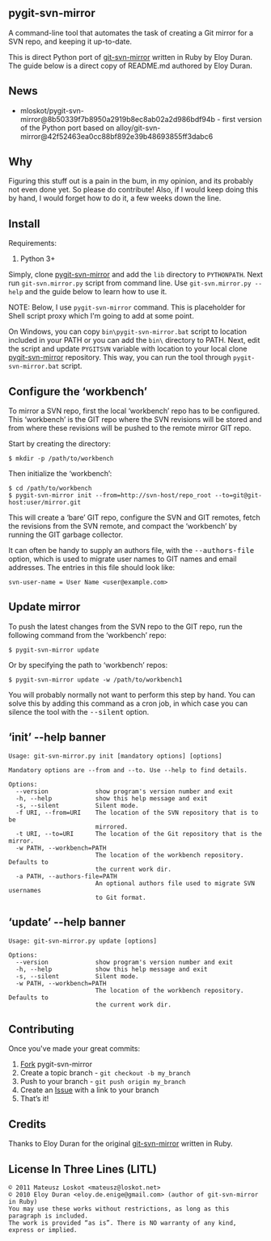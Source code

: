 pygit-svn-mirror
----------------

A command-line tool that automates the task of creating a Git mirror for a SVN
repo, and keeping it up-to-date.

This is direct Python port of [git-svn-mirror][orig] written in Ruby by Eloy Duran.
The guide below is a direct copy of README.md authored by Eloy Duran.

News
----

* mloskot/pygit-svn-mirror@8b50339f7b8950a2919b8ec8ab02a2d986bdf94b - first version of the Python port based on alloy/git-svn-mirror@42f52463ea0cc88bf892e39b48693855ff3dabc6

Why
---

Figuring this stuff out is a pain in the bum, in my opinion, and its probably
not even done yet. So please do contribute! Also, if I would keep doing this by
hand, I would forget how to do it, a few weeks down the line.

Install
-------

Requirements:

1. Python 3+

Simply, clone [pygit-svn-mirror][my] and add the `lib` directory to `PYTHONPATH`.
Next run `git-svn.mirror.py` script from command line.
Use `git-svn.mirror.py --help` and the guide below to learn how to use it.

NOTE: Below, I use `pygit-svn-mirror` command. This is placeholder for Shell
script proxy which I'm going to add at some point.

On Windows, you can copy `bin\pygit-svn-mirror.bat` script to location included
in your PATH or you can add the `bin\` directory to PATH.
Next, edit the script and update `PYGITSVN` variable with location to your
local clone [pygit-svn-mirror][my] repository.
This way, you can run the tool through `pygit-svn-mirror.bat` script.

Configure the ‘workbench’
-------------------------

To mirror a SVN repo, first the local ‘workbench’ repo has to be configured.
This ‘workbench’ is the GIT repo where the SVN revisions will be stored and
from where these revisions will be pushed to the remote mirror GIT repo.

Start by creating the directory:

	$ mkdir -p /path/to/workbench

Then initialize the ‘workbench’:

	$ cd /path/to/workbench
	$ pygit-svn-mirror init --from=http://svn-host/repo_root --to=git@git-host:user/mirror.git

This will create a ‘bare’ GIT repo, configure the SVN and GIT remotes, fetch
the revisions from the SVN remote, and compact the ‘workbench’ by running the
GIT garbage collector.

It can often be handy to supply an authors file, with the <tt>--authors-file</tt>
option, which is used to migrate user names to GIT names and email addresses.
The entries in this file should look like:

	svn-user-name = User Name <user@example.com>

Update mirror
-------------

To push the latest changes from the SVN repo to the GIT repo, run the following
command from the ‘workbench’ repo:

	$ pygit-svn-mirror update

Or by specifying the path to ‘workbench’ repos:

	$ pygit-svn-mirror update -w /path/to/workbench1

You will probably normally not want to perform this step by hand. You can solve
this by adding this command as a cron job, in which case you can silence the
tool with the <tt>--silent</tt> option.

‘init’ --help banner
--------------------

    Usage: git-svn-mirror.py init [mandatory options] [options]

    Mandatory options are --from and --to. Use --help to find details.

    Options:
      --version             show program's version number and exit
      -h, --help            show this help message and exit
      -s, --silent          Silent mode.
      -f URI, --from=URI    The location of the SVN repository that is to be
                            mirrored.
      -t URI, --to=URI      The location of the Git repository that is the mirror.
      -w PATH, --workbench=PATH
                            The location of the workbench repository. Defaults to
                            the current work dir.
      -a PATH, --authors-file=PATH
                            An optional authors file used to migrate SVN usernames
                            to Git format.
                        
‘update’ --help banner
----------------------

    Usage: git-svn-mirror.py update [options]

    Options:
      --version             show program's version number and exit
      -h, --help            show this help message and exit
      -s, --silent          Silent mode.
      -w PATH, --workbench=PATH
                            The location of the workbench repository. Defaults to
                            the current work dir.

Contributing
------------

Once you've made your great commits:

1. [Fork][fk] pygit-svn-mirror
2. Create a topic branch - `git checkout -b my_branch`
3. Push to your branch - `git push origin my_branch`
4. Create an [Issue][is] with a link to your branch
5. That’s it!

Credits
-------

Thanks to Eloy Duran for the original [git-svn-mirror][orig] written in Ruby.

License In Three Lines (LITL)
-----------------------------

	© 2011 Mateusz Loskot <mateusz@loskot.net>
    © 2010 Eloy Duran <eloy.de.enige@gmail.com> (author of git-svn-mirror in Ruby)
	You may use these works without restrictions, as long as this paragraph is included.
	The work is provided “as is”. There is NO warranty of any kind, express or implied.

[fk]: http://help.github.com/forking/
[is]: http://github.com/mloskot/pygit-svn-mirror/issues
[my]: http://github.com/mloskot/pygit-svn-mirror/
[orig]: http://github.com/alloy/git-svn-mirror/
[v0.1-orig-sha]: https://github.com/alloy/git-svn-mirror/commit/42f52463

